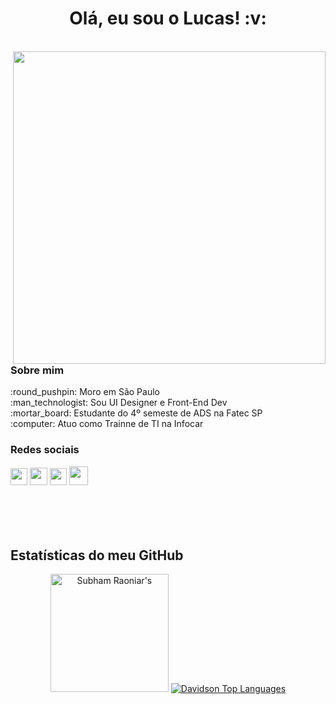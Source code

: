 <div> 
 <h1 align="center"> Olá, eu sou o Lucas!	:v:
</div>

<br/>

<div>
 <img align="right" width="500px" src="https://user-images.githubusercontent.com/56768879/188740161-c24f770c-934c-4096-88e7-592e5a89f96d.png"/> 
 <br/>
 <br/>
 <h3>Sobre mim</h3>
 :round_pushpin: Moro em São Paulo <br/>
 :man_technologist: Sou UI Designer e Front-End Dev <br/>
 :mortar_board: Estudante do 4º semeste de ADS na Fatec SP<br/>
 :computer: Atuo como Trainne de TI na Infocar
 
 <br/>
 
 <h3>Redes sociais</h3>
  <a href = "mailto:lima1301lucas@gmail.com"><img height="27px" src="https://img.shields.io/badge/-Gmail-E6E6FA?style=for-the-badge&logo=gmail&logoColor=red" target="_blank"></a>
  <a href="https://www.linkedin.com/in/lucas-lima-1301/" target="_blank"><img height="28px" src="https://img.shields.io/badge/-LinkedIn-%230077B5?style=for-the-badge&logo=linkedin&logoColor=white" target="_blank"></a>
  <a href="https://www.behance.net/lucas-lima-1301 target="_blank"> <img height="27px" src="https://img.shields.io/badge/-Behance-blue?style=for-the-badge&logo=behance&logoColor=white" target="_blank"></a>
  <a href="https://github.com/lima1301lucas" target="_blank"> <img height="30px" src="https://img.shields.io/badge/GitHub-100000?style=for-the-badge&logo=github&logoColor=white" target="_blank"></a>
</div>

 <br/>
 <br/>
 <br/>
 <br/>
  
<div>
 <h2>Estatísticas do meu GitHub</h2>
 <div align="center">
 <img alt="Subham Raoniar's" height="189px" streak" src="https://github-readme-streak-stats.herokuapp.com/?user=davidson-vs&theme=react&hide_border=true&stroke=0000&background=060A0CD0"/>
 <a href="https://github.com/lima1301lucas/github-readme-stats"><img alt="Davidson  Top Languages" src="https://github-readme-stats.vercel.app/api/top-langs/?username=lima1301lucas&langs_count=8&count_private=true&layout=compact&theme=react&hide_border=true&bg_color=060A0CD0&width="50%"" /></a>
</div>
</div>
